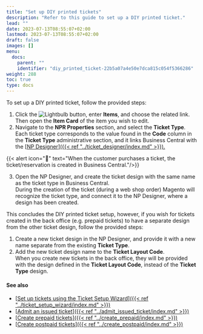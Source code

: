 ```yaml
---
title: "Set up DIY printed tickets"
description: "Refer to this guide to set up a DIY printed ticket."
lead: ""
date: 2023-07-13T08:55:07+02:00
lastmod: 2023-07-13T08:55:07+02:00
draft: false
images: []
menu:
  docs:
    parent: ""
    identifier: "diy_printed_ticket-22b5a07a4e50e7dca815c054f5366286"
weight: 288
toc: true
type: docs
---
```

To set up a DIY printed ticket, follow the provided steps:

1. Click the ![Lightbulb](Lightbulb_icon.PNG) button, enter **Items**, and choose the related link. Then open the **Item Card** of the item you wish to edit.
2. Navigate to the **NPR Properties** section, and select the **Ticket Type**.      
   Each ticket type corresponds to the value found in the **Code** column in the **Ticket Type** administrative section, and it links Business Central with the [<ins>NP Designer<ins>]({{< ref "../ticket_designer/index.md" >}}).

{{< alert icon="📝" text="When the customer purchases a ticket, the ticket/reservation is created in Business Central."/>}}

3. Open the NP Designer, and create the ticket design with the same name as the ticket type in Business Central.          
   During the creation of the ticket (during a web shop order) Magento will recognize the ticket type, and connect it to the NP Designer, where a design has been created.

This concludes the DIY printed ticket setup, however, if you wish for tickets created in the back office (e.g. prepaid tickets) to have a separate design from the other ticket design, follow the provided steps:

1. Create a new ticket design in the NP Designer, and provide it with a new name separate from the existing **Ticket Type**.
2. Add the new ticket design name to the **Ticket Layout Code**.        
   When you create new tickets in the back office, they will be provided with the design defined in the **Ticket Layout Code**, instead of the **Ticket Type** design. 

#### See also

- [<ins>Set up tickets using the Ticket Setup Wizard<ins>]({{< ref "../ticket_setup_wizard/index.md" >}})
- [<ins>Admit an issued ticket<ins>]({{< ref "../admit_issued_ticket/index.md" >}})
- [<ins>Create prepaid tickets<ins>]({{< ref "../create_prepaid/index.md" >}})
- [<ins>Create postpaid tickets<ins>]({{< ref "../create_postpaid/index.md" >}})